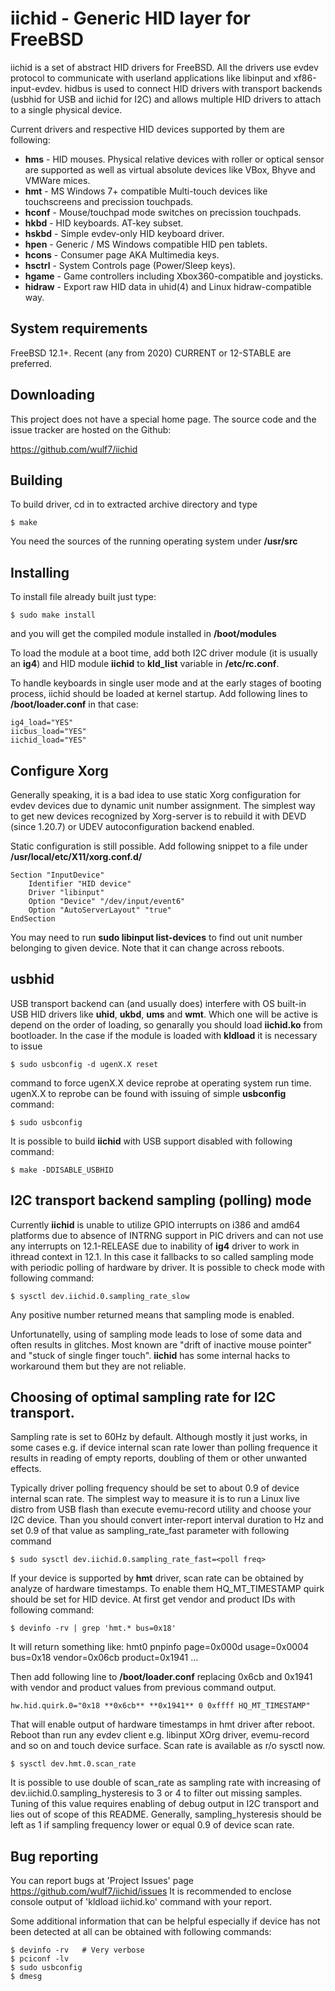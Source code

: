 # iichid - Generic HID layer for FreeBSD

iichid is a set of abstract HID drivers for FreeBSD. All the drivers use evdev
protocol to communicate with userland applications like libinput and
xf86-input-evdev. hidbus is used to connect HID drivers with transport
backends (usbhid for USB and iichid for I2C) and allows multiple HID drivers
to attach to a single physical device.

Current drivers and respective HID devices supported by them are following:

* **hms** - HID mouses. Physical relative devices with roller or optical sensor
  are supported as well as virtual absolute devices like VBox, Bhyve and VMWare
  mices.
* **hmt** - MS Windows 7+ compatible Multi-touch devices like touchscreens
  and precission touchpads.
* **hconf** - Mouse/touchpad mode switches on precission touchpads.
* **hkbd** - HID keyboards. AT-key subset.
* **hskbd** - Simple evdev-only HID keyboard driver.
* **hpen**  - Generic / MS Windows compatible HID pen tablets.
* **hcons** - Consumer page AKA Multimedia keys.
* **hsctrl** - System Controls page (Power/Sleep keys).
* **hgame** - Game controllers including Xbox360-compatible and joysticks.
* **hidraw** - Export raw HID data in uhid(4) and Linux hidraw-compatible way.

## System requirements

FreeBSD 12.1+. Recent (any from 2020) CURRENT or 12-STABLE are preferred.

## Downloading

This project does not have a special home page. The source code and the
issue tracker are hosted on the Github:

https://github.com/wulf7/iichid

## Building

To build driver, cd in to extracted archive directory and type

```
$ make
```

You need the sources of the running operating system under **/usr/src**

## Installing

To install file already built just type:

```
$ sudo make install
```

and you will get the compiled module installed in **/boot/modules**

To load the module at a boot time, add both I2C driver module (it is usually
an **ig4**) and HID module **iichid** to **kld_list** variable in
**/etc/rc.conf**.

To handle keyboards in single user mode and at the early stages
of booting process, iichid should be loaded at kernel startup.
Add following lines to **/boot/loader.conf** in that case:

```
ig4_load="YES"
iicbus_load="YES"
iichid_load="YES"
```

## Configure Xorg

Generally speaking, it is a bad idea to use static Xorg configuration for
evdev devices due to dynamic unit number assignment. The simplest way
to get new devices recognized by Xorg-server is to rebuild it with DEVD
(since 1.20.7) or UDEV autoconfiguration backend enabled.

Static configuration is still possible. Add following snippet to a file under
**/usr/local/etc/X11/xorg.conf.d/**

```
Section "InputDevice"
	Identifier "HID device"
	Driver "libinput"
	Option "Device" "/dev/input/event6"
	Option "AutoServerLayout" "true"
EndSection
```

You may need to run **sudo libinput list-devices** to find out unit number
belonging to given device. Note that it can change across reboots.

## usbhid

USB transport backend can (and usually does) interfere with OS built-in USB
HID drivers like **uhid**, **ukbd**, **ums** and **wmt**. Which one will be
active is depend on the order of loading, so genarally you should load
**iichid.ko** from bootloader. In the case if the module is loaded
with **kldload** it is necessary to issue

```
$ sudo usbconfig -d ugenX.X reset
```

command to force ugenX.X device reprobe at operating system run time. ugenX.X
to reprobe can be found with issuing of simple **usbconfig** command:

```
$ sudo usbconfig
```

It is possible to build **iichid** with USB support disabled with following
command:

```
$ make -DDISABLE_USBHID
```

## I2C transport backend sampling (polling) mode

Currently **iichid** is unable to utilize GPIO interrupts on i386 and amd64
platforms due to absence of INTRNG support in PIC drivers and can not use any
interrupts on 12.1-RELEASE due to inability of **ig4** driver to work in
ithread context in 12.1. In this case it fallbacks to so called sampling
mode with periodic polling of hardware by driver. It is possible to check
mode with following command:
```
$ sysctl dev.iichid.0.sampling_rate_slow
```
Any positive number returned means that sampling mode is enabled.

Unfortunatelly, using of sampling mode leads to lose of some data and
often results in glitches. Most known are "drift of inactive mouse pointer"
and "stuck of single finger touch". **iichid** has some internal hacks to
workaround them but they are not reliable.

## Choosing of optimal sampling rate for I2C transport.

Sampling rate is set to 60Hz by default. Although mostly it just works, in
some cases e.g. if device internal scan rate lower than polling frequence
it results in reading of empty reports, doubling of them or other unwanted
effects.

Typically driver polling frequency should be set to about 0.9 of device
internal scan rate. The simplest way to measure it is to run a Linux live
distro from USB flash than execute evemu-record utility and choose your I2C
device. Than you should convert inter-report interval duration to Hz and
set 0.9 of that value as sampling_rate_fast parameter with following command
```
$ sudo sysctl dev.iichid.0.sampling_rate_fast=<poll freq>
```

If your device is supported by **hmt** driver, scan rate can be obtained by
analyze of hardware timestamps. To enable them HQ_MT_TIMESTAMP quirk should
be set for HID device. At first get vendor and product IDs with following
command:
```
$ devinfo -rv | grep 'hmt.* bus=0x18'
```
It will return something like:
   hmt0 pnpinfo page=0x000d usage=0x0004 bus=0x18 vendor=0x06cb product=0x1941 ...

Then add following line to **/boot/loader.conf** replacing 0x6cb and 0x1941
with vendor and product values from previous command output.
```
hw.hid.quirk.0="0x18 **0x6cb** **0x1941** 0 0xffff HQ_MT_TIMESTAMP"
```
That will enable output of hardware timestamps in hmt driver after reboot.
Reboot than run any evdev client e.g. libinput XOrg driver, evemu-record and
so on and touch device surface. Scan rate is available as r/o sysctl now.
```
$ sysctl dev.hmt.0.scan_rate
```

It is possible to use double of scan_rate as sampling rate with increasing
of dev.iichid.0.sampling_hysteresis to 3 or 4 to filter out missing samples.
Tuning of this value requires enabling of debug output in I2C transport
and lies out of scope of this README. Generally, sampling_hysteresis should
be left as 1 if sampling frequency lower or equal 0.9 of device scan rate.

## Bug reporting

You can report bugs at 'Project Issues' page
https://github.com/wulf7/iichid/issues
It is recommended to enclose console output of 'kldload iichid.ko' command
with your report.

Some additional information that can be helpful especially if device has not
been detected at all can be obtained with following commands:

```
$ devinfo -rv	# Very verbose
$ pciconf -lv
$ sudo usbconfig
$ dmesg
```
